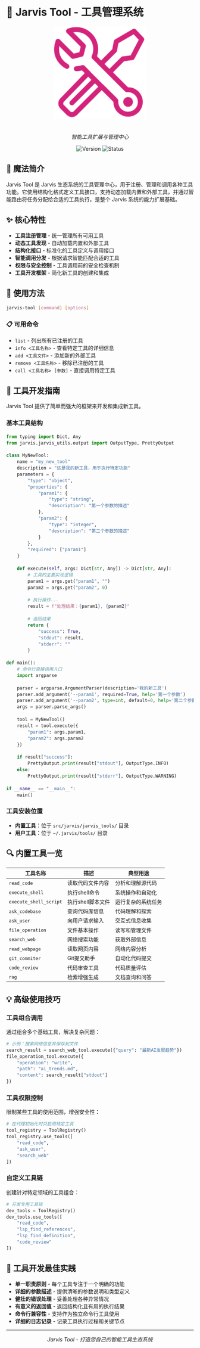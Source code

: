 # 🧰 Jarvis Tool - 工具管理系统

<div align="center">
  <img src="../images/jarvis-tool.png" alt="Jarvis Tool" width="250" style="margin-bottom: 20px"/>
  
  *智能工具扩展与管理中心*
  
  ![Version](https://img.shields.io/badge/version-0.1.x-blue)
  ![Status](https://img.shields.io/badge/status-stable-green)
</div>

## 🔮 魔法简介
Jarvis Tool 是 Jarvis 生态系统的工具管理中心，用于注册、管理和调用各种工具功能。它使用结构化格式定义工具接口，支持动态加载内置和外部工具，并通过智能路由将任务分配给合适的工具执行，是整个 Jarvis 系统的能力扩展基础。

## ✨ 核心特性
- **工具注册管理** - 统一管理所有可用工具
- **动态工具发现** - 自动加载内置和外部工具
- **结构化接口** - 标准化的工具定义与调用接口
- **智能调用分发** - 根据请求智能匹配合适的工具
- **权限与安全控制** - 工具调用前的安全检查机制
- **工具开发框架** - 简化新工具的创建和集成

## 🚀 使用方法
```bash
jarvis-tool [command] [options]
```

### 📋 可用命令
- `list` - 列出所有已注册的工具
- `info <工具名称>` - 查看特定工具的详细信息
- `add <工具文件>` - 添加新的外部工具
- `remove <工具名称>` - 移除已注册的工具
- `call <工具名称> [参数]` - 直接调用特定工具

## 💎 工具开发指南
Jarvis Tool 提供了简单而强大的框架来开发和集成新工具。

### 基本工具结构
```python
from typing import Dict, Any
from jarvis.jarvis_utils.output import OutputType, PrettyOutput

class MyNewTool:
    name = "my_new_tool"
    description = "这是我的新工具，用于执行特定功能"
    parameters = {
        "type": "object",
        "properties": {
            "param1": {
                "type": "string",
                "description": "第一个参数的描述"
            },
            "param2": {
                "type": "integer",
                "description": "第二个参数的描述"
            }
        },
        "required": ["param1"]
    }
    
    def execute(self, args: Dict[str, Any]) -> Dict[str, Any]:
        # 工具的主要实现逻辑
        param1 = args.get("param1", "")
        param2 = args.get("param2", 0)
        
        # 执行操作...
        result = f"处理结果：{param1}, {param2}"
        
        # 返回结果
        return {
            "success": True,
            "stdout": result,
            "stderr": ""
        }

def main():
    # 命令行直接调用入口
    import argparse
    
    parser = argparse.ArgumentParser(description='我的新工具')
    parser.add_argument('--param1', required=True, help='第一个参数')
    parser.add_argument('--param2', type=int, default=0, help='第二个参数')
    args = parser.parse_args()
    
    tool = MyNewTool()
    result = tool.execute({
        "param1": args.param1,
        "param2": args.param2
    })
    
    if result["success"]:
        PrettyOutput.print(result["stdout"], OutputType.INFO)
    else:
        PrettyOutput.print(result["stderr"], OutputType.WARNING)

if __name__ == "__main__":
    main()
```

### 工具安装位置
- **内置工具**：位于 `src/jarvis/jarvis_tools/` 目录
- **用户工具**：位于 `~/.jarvis/tools/` 目录

## 🔍 内置工具一览

| 工具名称 | 描述 | 典型用途 |
|---------|------|---------|
| `read_code` | 读取代码文件内容 | 分析和理解源代码 |
| `execute_shell` | 执行shell命令 | 系统操作和自动化 |
| `execute_shell_script` | 执行shell脚本文件 | 运行复杂的系统任务 |
| `ask_codebase` | 查询代码库信息 | 代码理解和探索 |
| `ask_user` | 向用户请求输入 | 交互式信息收集 |
| `file_operation` | 文件基本操作 | 读写和管理文件 |
| `search_web` | 网络搜索功能 | 获取外部信息 |
| `read_webpage` | 读取网页内容 | 网络内容分析 |
| `git_commiter` | Git提交助手 | 自动化代码提交 |
| `code_review` | 代码审查工具 | 代码质量评估 |
| `rag` | 检索增强生成 | 文档查询和问答 |

## 💡 高级使用技巧

### 工具组合调用
通过组合多个基础工具，解决复杂问题：
```python
# 示例：搜索网络信息并保存到文件
search_result = search_web_tool.execute({"query": "最新AI发展趋势"})
file_operation_tool.execute({
    "operation": "write",
    "path": "ai_trends.md",
    "content": search_result["stdout"]
})
```

### 工具权限控制
限制某些工具的使用范围，增强安全性：
```python
# 在代理初始化时只启用特定工具
tool_registry = ToolRegistry()
tool_registry.use_tools([
    "read_code", 
    "ask_user", 
    "search_web"
])
```

### 自定义工具链
创建针对特定领域的工具组合：
```python
# 开发专用工具链
dev_tools = ToolRegistry()
dev_tools.use_tools([
    "read_code", 
    "lsp_find_references", 
    "lsp_find_definition",
    "code_review"
])
```

## 🌟 工具开发最佳实践
- **单一职责原则** - 每个工具专注于一个明确的功能
- **详细的参数描述** - 提供清晰的参数说明和类型定义
- **健壮的错误处理** - 妥善处理各种异常情况
- **有意义的返回值** - 返回结构化且有用的执行结果
- **命令行兼容性** - 支持作为独立命令行工具使用
- **详细的日志记录** - 记录工具执行过程和关键节点

---

<div align="center">
  <p><i>Jarvis Tool - 打造您自己的智能工具生态系统</i></p>
</div> 